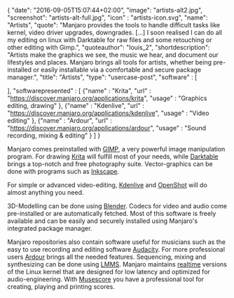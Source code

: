 {
  "date": "2016-09-05T15:07:44+02:00",
  "image": "artists-alt2.jpg",
  "screenshot": "artists-alt-full.jpg",
  "icon" : "artists-icon.svg",
  "name": "Artists",
  "quote": "Manjaro provides the tools to handle difficult tasks like kernel, video driver upgrades, downgrades. [...]  I soon realised I can do all my editing on linux with Darktable for raw files and some retouching or other editing with Gimp.",
  "quoteauthor": "louis_2",
  "shortdescription": "Artists make the graphics we see, the music we hear, and document our lifestyles and places. Manjaro brings all tools for artists, whether being pre-installed or easily installable via a comfortable and secure package manager.",
  "title": "Artists",
  "type": "usercase-post",
  "software" : [
  
  ],
  "softwarepresented" : [
  {"name" : "Krita", "url" : "https://discover.manjaro.org/applications/krita", "usage" : "Graphics editing, drawing" },
  {"name" : "Kdenlive", "url" : "https://discover.manjaro.org/applications/kdenlive", "usage" : "Video editing" },
  {"name" : "Ardour", "url" : "https://discover.manjaro.org/applications/ardour", "usage" : "Sound recording, mixing & editing" }
  ]
}

Manjaro comes preinstalled with [GIMP](https://discover.manjaro.org/applications/gimp), a very powerful image manipulation program. For drawing [Krita](https://discover.manjaro.org/applications/krita) will fulfill most of your needs, while [Darktable](https://discover.manjaro.org/applications/darktable) brings a top-notch and free photography suite. Vector-graphics can be done with programs such as [Inkscape](https://discover.manjaro.org/applications/inkscape).

For simple or advanced video-editing, [Kdenlive](https://discover.manjaro.org/applications/kdenlive) and [OpenShot](https://discover.manjaro.org/applications/openshot) will do almost anything you need.

3D-Modelling can be done using [Blender](https://discover.manjaro.org/applications/blender). Codecs for video and audio come pre-installed or are automatically fetched. Most of this software is freely available and can be easily and securely installed using Manjaro's integrated package manager.

Manjaro repositories also contain software useful for musicians such as the easy to use recording and editing software [Audacity](https://discover.manjaro.org/applications/audacity). For more professional users [Ardour](https://discover.manjaro.org/applications/ardour) brings all the needed features. Sequencing, mixing and synthesizing can be done using [LMMS](https://discover.manjaro.org/applications/lmms). Manjaro maintains [realtime](https://forum.manjaro.org/t/a-realtime-kernel-for-manjaro/4066) versions of the Linux kernel that are designed for low latency and optimized for audio-engineering.
With [Musescore](https://discover.manjaro.org/applications/musescore) you have a professional tool for creating, playing and printing scores.

